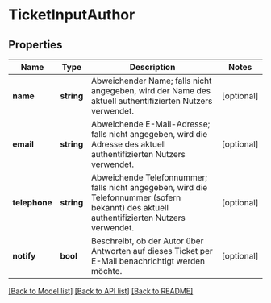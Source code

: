 # TicketInputAuthor

## Properties
Name | Type | Description | Notes
------------ | ------------- | ------------- | -------------
**name** | **string** | Abweichender Name; falls nicht angegeben, wird der Name des aktuell authentifizierten Nutzers verwendet. | [optional] 
**email** | **string** | Abweichende E-Mail-Adresse; falls nicht angegeben, wird die Adresse des aktuell authentifizierten Nutzers verwendet. | [optional] 
**telephone** | **string** | Abweichende Telefonnummer; falls nicht angegeben, wird die Telefonnummer (sofern bekannt) des aktuell authentifizierten Nutzers verwendet. | [optional] 
**notify** | **bool** | Beschreibt, ob der Autor über Antworten auf dieses Ticket per E-Mail benachrichtigt werden möchte. | [optional] 

[[Back to Model list]](../../README.md#documentation-for-models) [[Back to API list]](../../README.md#documentation-for-api-endpoints) [[Back to README]](../../README.md)

